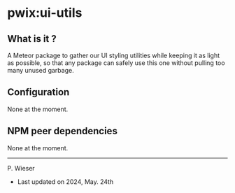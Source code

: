 # pwix:ui-utils

## What is it ?

A Meteor package to gather our UI styling utilities while keeping it as light as possible, so that any package can safely use this one without pulling too many unused garbage.

## Configuration

None at the moment.

## NPM peer dependencies

None at the moment.

---
P. Wieser
- Last updated on 2024, May. 24th
